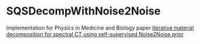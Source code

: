 # SQSDecompWithNoise2Noise
Implementation for Physics in Medicine and Biology paper [Iterative material decomposition for spectral CT using self-supervised Noise2Noise prior](https://scholar.google.com/citations?view_op=view_citation&hl=en&user=bb5IWikAAAAJ&citation_for_view=bb5IWikAAAAJ:eQOLeE2rZwMC)
